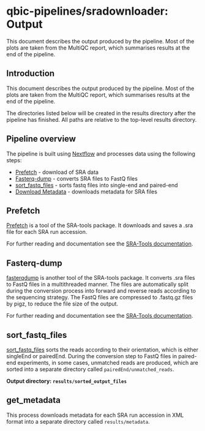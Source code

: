 # qbic-pipelines/sradownloader: Output

This document describes the output produced by the pipeline. Most of the plots are taken from the MultiQC report, which summarises results at the end of the pipeline.

## Introduction

This document describes the output produced by the pipeline. Most of the plots are taken from the MultiQC report, which summarises results at the end of the pipeline.

The directories listed below will be created in the results directory after the pipeline has finished. All paths are relative to the top-level results directory.

## Pipeline overview

The pipeline is built using [Nextflow](https://www.nextflow.io/)
and processes data using the following steps:

* [Prefetch](#prefetch) - download of SRA data
* [Fasterq-dump](#fasterq-dump) - converts SRA files to FastQ files
* [sort_fastq_files](#sort_fastq_files) - sorts fastq files into single-end and paired-end
* [Download Metadata](#get_metadata) - downloads metadata for SRA files

## Prefetch

[Prefetch](https://github.com/ncbi/sra-tools) is a tool of the SRA-tools package. It downloads and saves a .sra file for each SRA run accession.

For further reading and documentation see the [SRA-Tools documentation](https://ncbi.github.io/sra-tools/).

<!-- > **NB:** The FastQC plots displayed in the MultiQC report shows _untrimmed_ reads. They may contain adapter sequence and potentially regions with low quality. To see how your reads look after trimming, look at the FastQC reports in the `trim_galore` directory. -->

## Fasterq-dump

[fasterqdump](https://github.com/ncbi/sra-tools) is another tool of the SRA-tools package. It converts .sra files to FastQ files in a multithreaded manner. The files are automatically split during the conversion process into forward and reverse reads according to the sequencing strategy. The FastQ files are compressed to .fastq.gz files by pigz, to reduce the file size of the output.

For further reading and documentation see the [SRA-Tools documentation](https://ncbi.github.io/sra-tools/).

## sort_fastq_files

[sort_fastq_files](https://github.com/ncbi/sra-tools) sorts the reads according to their orientation, which is either singleEnd or pairedEnd. During the conversion step to FastQ files in paired-end experiments, in some cases, unmatched reads are produced, which are sorted into a separate directory called `pairedEnd/unmatched_reads`.

**Output directory: `results/sorted_output_files`**

## get_metadata

This process downloads metadata for each SRA run accession in XML format into a separate directory called `results/metadata`.

